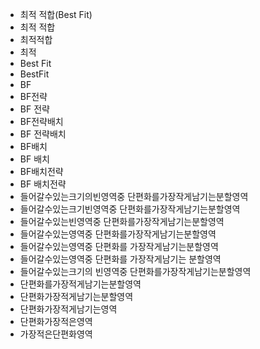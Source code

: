 - 최적 적합(Best Fit)
- 최적 적합
- 최적적합
- 최적
- Best Fit
- BestFit
- BF
- BF전략
- BF 전략
- BF전략배치
- BF 전략배치
- BF배치
- BF 배치
- BF배치전략
- BF 배치전략
- 들어갈수있는크기의빈영역중 단편화를가장작게남기는분할영역
- 들어갈수있는크기빈영역중 단편화를가장작게남기는분할영역
- 들어갈수있는빈영역중 단편화를가장작게남기는분할영역
- 들어갈수있는영역중 단편화를가장작게남기는분할영역
- 들어갈수있는영역중 단편화를 가장작게남기는분할영역
- 들어갈수있는영역중 단편화를 가장작게남기는 분할영역
- 들어갈수있는크기의 빈영역중 단편화를가장작게남기는분할영역
- 단편화를가장적게남기는분할영역
- 단편화가장적게남기는분할영역
- 단편화가장적게남기는영역
- 단편화가장적은영역
- 가장적은단편화영역